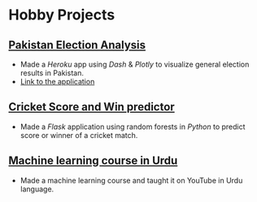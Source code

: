 # Hobby Projects
## [Pakistan Election Analysis](https://github.com/AmmarMalik93/Pakistan-Election-Analysis)
- Made a *Heroku* app using *Dash* & *Plotly* to visualize general election results in Pakistan.
- [Link to the application](https://election-app-pak.herokuapp.com/)

## [Cricket Score and Win predictor](https://github.com/AmmarMalik93/Score_Win_Predictor)
- Made a *Flask* application using random forests in *Python* to predict score or winner of
a cricket match.

## [Machine learning course in Urdu](https://github.com/AmmarMalik93/MachineLearningSabKayLiey)
- Made a machine learning course and taught it on YouTube in Urdu language.
